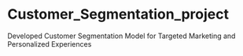 # Customer_Segmentation_project
Developed Customer Segmentation Model for Targeted Marketing and Personalized Experiences
